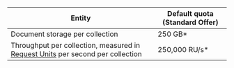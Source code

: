 
|Entity|Default quota (Standard Offer)|
|---|---|
|Document storage per collection|250 GB*|
|Throughput per collection, measured in [Request Units](../articles/documentdb/documentdb-request-units.md) per second per collection|250,000 RU/s*|

